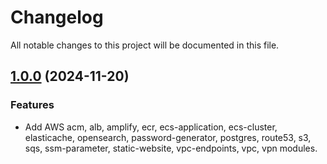 # Changelog

All notable changes to this project will be documented in this file.

## [1.0.0]() (2024-11-20)
### Features
* Add AWS acm, alb, amplify, ecr, ecs-application, ecs-cluster, elasticache, opensearch, password-generator, postgres, route53, s3, sqs, ssm-parameter, static-website, vpc-endpoints, vpc, vpn modules.
